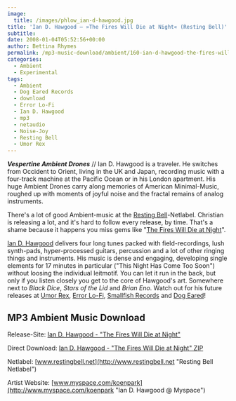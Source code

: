 ```yaml
---
image:
  title: /images/phlow_ian-d-hawgood.jpg
title: 'Ian D. Hawgood – »The Fires Will Die at Night« (Resting Bell)'
subtitle: 
date: 2008-01-04T05:52:56+00:00
author: Bettina Rhymes
permalink: /mp3-music-download/ambient/160-ian-d-hawgood-the-fires-will-die-at-night-resting-bell
categories:
  - Ambient
  - Experimental
tags:
  - Ambient
  - Dog Eared Records
  - download
  - Error Lo-Fi
  - Ian D. Hawgood
  - mp3
  - netaudio
  - Noise-Joy
  - Resting Bell
  - Umor Rex
---
```

***Vespertine Ambient Drones*** // Ian D. Hawgood is a traveler. He switches from Occident to Orient, living in the UK and Japan, recording music with a four-track machine at the Pacific Ocean or in his London apartment. His huge Ambient Drones carry along memories of American Minimal-Music, roughed up with moments of joyful noise and the fractal remains of analog instruments. <!--more-->

There's a lot of good Ambient-music at the [Resting Bell](http://www.restingbell.net "Resting Bell Neltabel")-Netlabel. Christian is releasing a lot, and it's hard to follow every release, by time. That's a shame because it happens you miss gems like "[The Fires Will Die at Night](http://www.restingbell.net/releases/rb016-the-fire-will-die-at-night)".

[Ian D. Hawgood](http://www.myspace.com/koenpark "Ian D. Hawgood @ Myspace") delivers four long tunes packed with field-recordings, lush synth-pads, hyper-processed guitars, percussion and a lot of other ringing things and instruments. His music is dense and engaging, developing single elements for 17 minutes in particular ("This Night Has Come Too Soon") without loosing the individual leitmotif. You can let it run in the back, but only if you listen closely you get to the core of Hawgood's art. Somewhere next to _Black Dice_, _Stars of the Lid_ and _Brian Eno_. Watch out for his future releases at [Umor Rex](http://www.umor-rex.com/ "Umor Rex Netlabel"), [Error Lo-Fi](http://www.error-lofi.com/ "Error Lo-Fi Netlabel"), [Smallfish Records](http://www.smallfish.co.uk "Smallfish Records Website") and [Dog Eared](http://www.dog-eared-records.com/ "Dog Eared Netlabel")!

## MP3 Ambient Music Download

Release-Site: [Ian D. Hawgood - "The Fires Will Die at Night"](http://www.restingbell.net/releases/rb016-the-fire-will-die-at-night)

Direct Download: [Ian D. Hawgood - "The Fires Will Die at Night" ZIP](http://www.archive.org/compress/rb016)</p> 

</a> Netlabel: [www.restingbell.net](http://www.restingbell.net "Resting Bell Netlabel")

Artist Website: [www.myspace.com/koenpark](http://www.myspace.com/koenpark "Ian D. Hawgood @ Myspace")